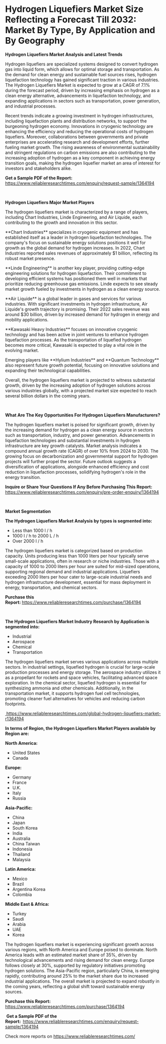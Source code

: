 <p><h1>Hydrogen Liquefiers Market Size Reflecting a Forecast Till 2032: Market By Type, By Application and By Geography</h1></p><p><strong>Hydrogen Liquefiers Market Analysis and Latest Trends</strong></p>
<p><p>Hydrogen liquefiers are specialized systems designed to convert hydrogen gas into liquid form, which allows for optimal storage and transportation. As the demand for clean energy and sustainable fuel sources rises, hydrogen liquefaction technology has gained significant traction in various industries. The Hydrogen Liquefiers Market is expected to grow at a CAGR of 7.1% during the forecast period, driven by increasing emphasis on hydrogen as a clean energy alternative, advancements in liquefaction technology, and expanding applications in sectors such as transportation, power generation, and industrial processes.</p><p>Recent trends indicate a growing investment in hydrogen infrastructures, including liquefaction plants and distribution networks, to support the burgeoning hydrogen economy. Innovations in cryogenic technology are enhancing the efficiency and reducing the operational costs of hydrogen liquefiers. Moreover, collaborations between governments and private enterprises are accelerating research and development efforts, further fueling market growth. The rising awareness of environmental sustainability and stringent regulations on carbon emissions are also contributing to the increasing adoption of hydrogen as a key component in achieving energy transition goals, making the hydrogen liquefier market an area of interest for investors and stakeholders alike.</p></p>
<p><strong>Get a Sample PDF of the Report:&nbsp;</strong> <a href="https://www.reliableresearchtimes.com/enquiry/request-sample/1364194?utm_campaign=3011&utm_medium=2&utm_source=Github&utm_content=ia&utm_term=10042025&utm_id=hydrogen-liquefiers">https://www.reliableresearchtimes.com/enquiry/request-sample/1364194</a></p>
<p>&nbsp;</p>
<p><strong>Hydrogen Liquefiers Major Market Players</strong></p>
<p><p>The hydrogen liquefiers market is characterized by a range of players, including Chart Industries, Linde Engineering, and Air Liquide, each contributing to the growth and innovation in this sector. </p><p>**Chart Industries** specializes in cryogenic equipment and has established itself as a leader in hydrogen liquefaction technologies. The company's focus on sustainable energy solutions positions it well for growth as the global demand for hydrogen increases. In 2022, Chart Industries reported sales revenues of approximately $1 billion, reflecting its robust market presence.</p><p>**Linde Engineering** is another key player, providing cutting-edge engineering solutions for hydrogen liquefaction. Their commitment to developing efficient systems has positioned them well in markets that prioritize reducing greenhouse gas emissions. Linde expects to see steady market growth fueled by investments in hydrogen as a clean energy source.</p><p>**Air Liquide** is a global leader in gases and services for various industries. With significant investments in hydrogen infrastructure, Air Liquide's growth trajectory is promising. Their 2022 sales revenue was around $30 billion, driven by increased demand for hydrogen in energy and mobility applications.</p><p>**Kawasaki Heavy Industries** focuses on innovative cryogenic technology and has been active in joint ventures to enhance hydrogen liquefaction processes. As the transportation of liquefied hydrogen becomes more critical, Kawasaki is expected to play a vital role in the evolving market.</p><p>Emerging players like **Hylium Industries** and **Quantum Technology** also represent future growth potential, focusing on innovative solutions and expanding their technological capabilities. </p><p>Overall, the hydrogen liquefiers market is projected to witness substantial growth, driven by the increasing adoption of hydrogen solutions across various industries globally, with a projected market size expected to reach several billion dollars in the coming years.</p></p>
<p>&nbsp;</p>
<p><strong>What Are The Key Opportunities For Hydrogen Liquefiers Manufacturers?</strong></p>
<p><p>The hydrogen liquefiers market is poised for significant growth, driven by the increasing demand for hydrogen as a clean energy source in sectors such as transportation, industry, and power generation. Advancements in liquefaction technologies and substantial investments in hydrogen infrastructure are key growth catalysts. Market analysis indicates a compound annual growth rate (CAGR) of over 10% from 2024 to 2030. The growing focus on decarbonization and governmental support for hydrogen projects will further propel the sector. Future outlook suggests a diversification of applications, alongside enhanced efficiency and cost reduction in liquefaction processes, solidifying hydrogen's role in the energy transition.</p></p>
<p><strong>Inquire or Share Your Questions If Any Before Purchasing This Report:</strong> <a href="https://www.reliableresearchtimes.com/enquiry/pre-order-enquiry/1364194?utm_campaign=3011&utm_medium=2&utm_source=Github&utm_content=ia&utm_term=10042025&utm_id=hydrogen-liquefiers">https://www.reliableresearchtimes.com/enquiry/pre-order-enquiry/1364194</a></p>
<p>&nbsp;</p>
<p><strong>Market Segmentation</strong></p>
<p><strong>The Hydrogen Liquefiers Market Analysis by types is segmented into:</strong></p>
<p><ul><li>Less than 1000 l / h</li><li>1000 l / h to 2000 L / h</li><li>Over 2000 l / h</li></ul></p>
<p><p>The hydrogen liquefiers market is categorized based on production capacity. Units producing less than 1000 liters per hour typically serve small-scale applications, often in research or niche industries. Those with a capacity of 1000 to 2000 liters per hour are suited for mid-sized operations, supporting regional demand and industrial applications. Liquefiers exceeding 2000 liters per hour cater to large-scale industrial needs and hydrogen infrastructure development, essential for mass deployment in energy, transportation, and chemical sectors.</p></p>
<p><strong>Purchase this Report:&nbsp;</strong><a href="https://www.reliableresearchtimes.com/purchase/1364194?utm_campaign=3011&utm_medium=2&utm_source=Github&utm_content=ia&utm_term=10042025&utm_id=hydrogen-liquefiers">https://www.reliableresearchtimes.com/purchase/1364194</a></p>
<p>&nbsp;</p>
<p><strong>The Hydrogen Liquefiers Market Industry Research by Application is segmented into:</strong></p>
<p><ul><li>Industrial</li><li>Aerospace</li><li>Chemical</li><li>Transportation</li></ul></p>
<p><p>The hydrogen liquefiers market serves various applications across multiple sectors. In industrial settings, liquefied hydrogen is crucial for large-scale production processes and energy storage. The aerospace industry utilizes it as a propellant for rockets and space vehicles, facilitating advanced space exploration. In the chemical sector, liquefied hydrogen is essential for synthesizing ammonia and other chemicals. Additionally, in the transportation market, it supports hydrogen fuel cell technologies, promoting cleaner fuel alternatives for vehicles and reducing carbon footprints.</p></p>
<p><a href="https://www.reliableresearchtimes.com/global-hydrogen-liquefiers-market-r1364194?utm_campaign=3011&utm_medium=2&utm_source=Github&utm_content=ia&utm_term=10042025&utm_id=hydrogen-liquefiers">&nbsp;https://www.reliableresearchtimes.com/global-hydrogen-liquefiers-market-r1364194</a></p>
<p><strong>In terms of Region, the Hydrogen Liquefiers Market Players available by Region are:</strong></p>
<p>
    <p> <strong> North America: </strong>
        <ul>
            <li>United States</li>
            <li>Canada</li>
        </ul>
        </p> 
    <p> <strong> Europe: </strong>
        <ul>
            <li>Germany</li>
            <li>France</li>
            <li>U.K.</li>
            <li>Italy</li>
            <li>Russia</li>
        </ul>
        </p> 
    <p> <strong> Asia-Pacific: </strong>
        <ul>
            <li>China</li>
            <li>Japan</li>
            <li>South Korea</li>
            <li>India</li>
            <li>Australia</li>
            <li>China Taiwan</li>
            <li>Indonesia</li>
            <li>Thailand</li>
            <li>Malaysia</li>
        </ul>
        </p> 
    <p> <strong> Latin America: </strong>
        <ul>
            <li>Mexico</li>
            <li>Brazil</li>
            <li>Argentina Korea</li>
            <li>Colombia</li>
        </ul>
        </p> 
    <p> <strong> Middle East & Africa: </strong>
        <ul>
            <li>Turkey</li>
            <li>Saudi</li>
            <li>Arabia</li>
            <li>UAE</li>
            <li>Korea</li>
        </ul>
    </p>
    </p>
<p><p>The hydrogen liquefiers market is experiencing significant growth across various regions, with North America and Europe poised to dominate. North America leads with an estimated market share of 35%, driven by technological advancements and rising demand for clean energy. Europe follows closely at 30%, supported by regulatory initiatives promoting hydrogen solutions. The Asia-Pacific region, particularly China, is emerging rapidly, contributing around 25% to the market share due to increased industrial applications. The overall market is projected to expand robustly in the coming years, reflecting a global shift toward sustainable energy sources.</p></p>
<p><strong>Purchase this Report: </strong><a href="https://www.reliableresearchtimes.com/purchase/1364194?utm_campaign=3011&utm_medium=2&utm_source=Github&utm_content=ia&utm_term=10042025&utm_id=hydrogen-liquefiers">https://www.reliableresearchtimes.com/purchase/1364194</a></p>
<p>&nbsp;<strong>Get a Sample PDF of the Report:&nbsp;&nbsp;</strong><a href="https://www.reliableresearchtimes.com/enquiry/request-sample/1364194?utm_campaign=3011&utm_medium=2&utm_source=Github&utm_content=ia&utm_term=10042025&utm_id=hydrogen-liquefiers">https://www.reliableresearchtimes.com/enquiry/request-sample/1364194</a></p>
<p><strong></strong></p>
<p>Check more reports on <a href="https://www.reliableresearchtimes.com/?utm_campaign=3011&utm_medium=2&utm_source=Github&utm_content=ia&utm_term=10042025&utm_id=hydrogen-liquefiers">https://www.reliableresearchtimes.com/</a></p>